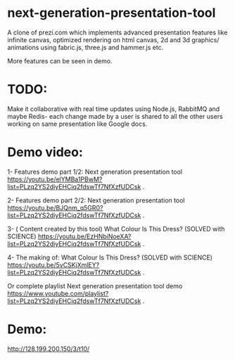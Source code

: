 # next-generation-presentation-tool
A clone of prezi.com which implements advanced presentation features like infinite canvas, optimized rendering on html canvas, 2d and 3d graphics/ animations using fabric.js, three.js and hammer.js etc.

More features can be seen in demo.

# TODO:
Make it collaborative with real time updates using Node.js, RabbitMQ and maybe Redis- each change made by a user is shared to all the other users working on same presentation like Google docs.

# Demo video:
1- Features demo part 1/2: Next generation presentation tool  https://youtu.be/elYMBa1PBwM?list=PLzq2YS2diyEHCiq2fdswTf7NfXzfUDCsk .

2- Features demo part 2/2: Next generation presentation tool  https://youtu.be/BJQnm_q5GR0?list=PLzq2YS2diyEHCiq2fdswTf7NfXzfUDCsk .

3- ( Content created by this tool) What Colour Is This Dress? (SOLVED with SCIENCE)  https://youtu.be/EzHNbiNoeXA?list=PLzq2YS2diyEHCiq2fdswTf7NfXzfUDCsk .

4- The making of: What Colour Is This Dress? (SOLVED with SCIENCE)  https://youtu.be/5vCSKjXmlEY?list=PLzq2YS2diyEHCiq2fdswTf7NfXzfUDCsk .

Or complete playlist Next generation presentation tool demo https://www.youtube.com/playlist?list=PLzq2YS2diyEHCiq2fdswTf7NfXzfUDCsk .

# Demo: 
http://128.199.200.150/3/t10/


